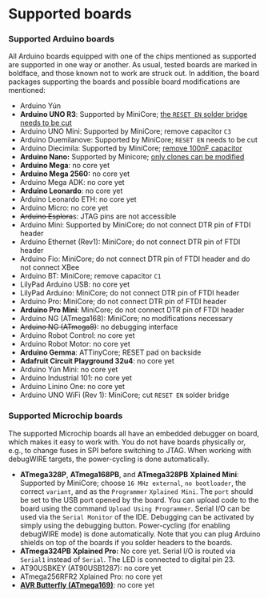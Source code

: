 # Supported boards

### Supported Arduino boards

All Arduino boards equipped with one of the chips mentioned as supported are supported in one way or another. As usual, tested boards are marked in boldface, and those known not to work are struck out. In addition, the board packages supporting the boards and possible board modifications are mentioned:

- Arduino Yún
- **Arduino UNO R3**: Supported by MiniCore;  [the `RESET EN` solder bridge needs to be cut](https://felias-fogg.github.io/PyAvrOCD/board-preparation/#preparing-a-debugwire-target)
- Arduino UNO Mini: Supported by MiniCore; remove capacitor `C3`
- Arduino Duemilanove: Supported by MiniCore; `RESET EN` needs to be cut
- Arduino Diecimila: Supported by MiniCore; [remove 100nF capacitor](https://awtfy.com/2010/02/21/modify-an-arduino-for-debugwire/)
- **Arduino Nano:** Supported by Minicore; [only clones can be modified](https://mtech.dk/thomsen/electro/arduino.php)
- **Arduino Mega**: no core yet
- **Arduino Mega 2560:** no core yet
- Arduino Mega ADK: no core yet
- **Arduino Leonardo**: no core yet
- Arduino Leonardo ETH: no core yet
- Arduino Micro: no core yet
- <s>Arduino Esplora</s>s: JTAG pins are not accessible
- Arduino Mini: Supported by MiniCore; do not connect DTR pin of FTDI header
- Arduino Ethernet (Rev1): MiniCore; do not connect DTR pin of FTDI header
- Arduino Fio: MiniCore; do not connect DTR pin of FTDI header and do not connect XBee
- Arduino BT: MiniCore; remove capacitor `C1`
- LilyPad Arduino USB: no core yet
- LilyPad Arduino: MiniCore; do not connect DTR pin of FTDI header
- Arduino Pro: MiniCore; do not connect DTR pin of FTDI header
- **Arduino Pro Mini**: MiniCore; do not connect DTR pin of FTDI header
- Arduino NG (ATmega168): MiniCore; no modifications necessary
- <s>Arduino NG (ATmega8)</s>: no debugging interface
- Arduino Robot Control: no core yet
- Arduino Robot Motor: no core yet
- **Arduino Gemma**: ATTinyCore; RESET pad on backside
- **Adafruit Circuit Playground 32u4**: no core yet
- Arduino Yún Mini: no core yet
- Arduino Industrial 101: no core yet
- Arduino Linino One: no core yet
- Arduino UNO WiFi (Rev 1): MiniCore; cut `RESET EN` solder bridge



### Supported Microchip boards

The supported Microchip boards all have an embedded debugger on board, which makes it easy to work with. You do not have boards physically or, e.g., to change fuses in SPI before switching to JTAG. When working with debugWIRE targets, the power-cycling is done automatically.

- **ATmega328P**, **ATmega168PB**, and **ATmega328PB** **Xplained Mini**: Supported by MiniCore; choose `16 MHz external`, `no bootloader`, the correct `variant`, and as the `Programmer` `Xplained Mini`. The `port` should be set to the USB port opened by the board. You can upload code to the board using the command `Upload Using Programmer`. Serial I/O can be used via the `Serial Monitor` of the IDE. Debugging can be activated by simply using the debugging button. Power-cycling (for enabling debugWIRE mode) is done automatically. Note that you can plug Arduino shields on top of the boards if you solder headers to the boards.
- **ATmega324PB Xplained Pro:** No core yet. Serial I/O is routed via `Serial1` instead of `Serial`. The LED is connected to digital pin 23.
- AT90USBKEY (AT90USB1287): no core yet
- ATmega256RFR2 Xplained Pro: no core yet
- **<u>AVR Butterfly (ATmega169)</u>**: no core yet

